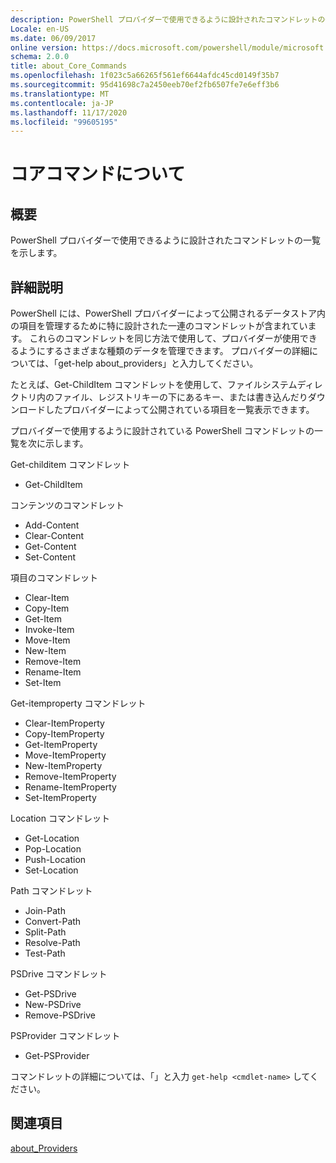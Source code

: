 ```yaml
---
description: PowerShell プロバイダーで使用できるように設計されたコマンドレットの一覧を示します。
Locale: en-US
ms.date: 06/09/2017
online version: https://docs.microsoft.com/powershell/module/microsoft.powershell.core/about/about_core_commands?view=powershell-7.2&WT.mc_id=ps-gethelp
schema: 2.0.0
title: about_Core_Commands
ms.openlocfilehash: 1f023c5a66265f561ef6644afdc45cd0149f35b7
ms.sourcegitcommit: 95d41698c7a2450eeb70ef2fb6507fe7e6eff3b6
ms.translationtype: MT
ms.contentlocale: ja-JP
ms.lasthandoff: 11/17/2020
ms.locfileid: "99605195"
---
```

# <a name="about-core-commands"></a>コアコマンドについて

## <a name="short-description"></a>概要
PowerShell プロバイダーで使用できるように設計されたコマンドレットの一覧を示します。

## <a name="long-description"></a>詳細説明

PowerShell には、PowerShell プロバイダーによって公開されるデータストア内の項目を管理するために特に設計された一連のコマンドレットが含まれています。
これらのコマンドレットを同じ方法で使用して、プロバイダーが使用できるようにするさまざまな種類のデータを管理できます。 プロバイダーの詳細については、「get-help about_providers」と入力してください。

たとえば、Get-ChildItem コマンドレットを使用して、ファイルシステムディレクトリ内のファイル、レジストリキーの下にあるキー、または書き込んだりダウンロードしたプロバイダーによって公開されている項目を一覧表示できます。

プロバイダーで使用するように設計されている PowerShell コマンドレットの一覧を次に示します。

Get-childitem コマンドレット

- Get-ChildItem

コンテンツのコマンドレット

- Add-Content
- Clear-Content
- Get-Content
- Set-Content

項目のコマンドレット

- Clear-Item
- Copy-Item
- Get-Item
- Invoke-Item
- Move-Item
- New-Item
- Remove-Item
- Rename-Item
- Set-Item

Get-itemproperty コマンドレット

- Clear-ItemProperty
- Copy-ItemProperty
- Get-ItemProperty
- Move-ItemProperty
- New-ItemProperty
- Remove-ItemProperty
- Rename-ItemProperty
- Set-ItemProperty

Location コマンドレット

- Get-Location
- Pop-Location
- Push-Location
- Set-Location

Path コマンドレット

- Join-Path
- Convert-Path
- Split-Path
- Resolve-Path
- Test-Path

PSDrive コマンドレット

- Get-PSDrive
- New-PSDrive
- Remove-PSDrive

PSProvider コマンドレット

- Get-PSProvider

コマンドレットの詳細については、「」と入力 `get-help <cmdlet-name>` してください。

## <a name="see-also"></a>関連項目

[about_Providers](about_Providers.md)

